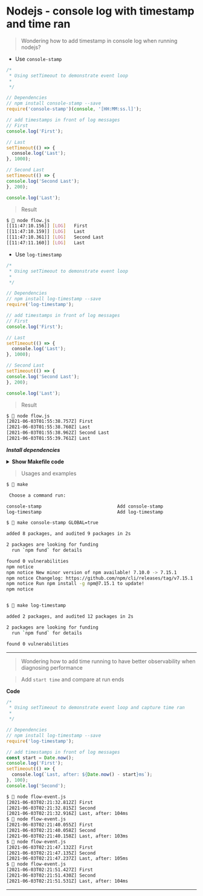 # Nodejs - console log with timestamp and time ran

> Wondering how to add timestamp in console log when running nodejs?

* Use `console-stamp`

```javascript
/*
 * Using setTimeout to demonstrate event loop
 *
 */

// Dependencies
// npm install console-stamp --save
require('console-stamp')(console, '[HH:MM:ss.l]');

// add timestamps in front of log messages
// First 
console.log('First');

// Last
setTimeout(() => {
  console.log('Last');
}, 1000);

// Second Last
setTimeout(() => {
console.log('Second Last');
}, 200);

console.log('Last');
```

> Result

```bash
$  node flow.js
[[11:47:10.156]] [LOG]   First
[[11:47:10.159]] [LOG]   Last
[[11:47:10.361]] [LOG]   Second Last
[[11:47:11.160]] [LOG]   Last
```

* Use `log-timestamp`

```javascript
/*
 * Using setTimeout to demonstrate event loop
 *
 */

// Dependencies
// npm install log-timestamp --save
require('log-timestamp');

// add timestamps in front of log messages
// First 
console.log('First');

// Last
setTimeout(() => {
  console.log('Last');
}, 1000);

// Second Last
setTimeout(() => {
console.log('Second Last');
}, 200);

console.log('Last');
```

> Result

```bash
$  node flow.js
[2021-06-03T01:55:38.757Z] First
[2021-06-03T01:55:38.760Z] Last
[2021-06-03T01:55:38.962Z] Second Last
[2021-06-03T01:55:39.761Z] Last
```

***Install dependencies***

<details><summary><b>Show Makefile code</b></summary><br>

```cmake

console-stamp: ## Add console-stamp
ifndef GLOBAL
        @npm install $@ --save
else
        @sudo npm install $@ --save --global
endif

log-timestamp: ## Add log-timestamp
ifndef GLOBAL
        @npm install $@ --save
else
        @sudo npm install $@ --save --global
endif
```

</details>

> Usages and examples

```bash
$  make

 Choose a command run:

console-stamp                            Add console-stamp
log-timestamp                            Add log-timestamp

$  make console-stamp GLOBAL=true

added 8 packages, and audited 9 packages in 2s

2 packages are looking for funding
  run `npm fund` for details

found 0 vulnerabilities
npm notice
npm notice New minor version of npm available! 7.10.0 -> 7.15.1
npm notice Changelog: https://github.com/npm/cli/releases/tag/v7.15.1
npm notice Run npm install -g npm@7.15.1 to update!
npm notice


$  make log-timestamp

added 2 packages, and audited 12 packages in 2s

2 packages are looking for funding
  run `npm fund` for details

found 0 vulnerabilities
```

---

> Wondering how to add time running to have better observability when diagnosing performance

> Add `start time` and compare at run ends

**Code**

```javascript
/*
 * Using setTimeout to demonstrate event loop and capture time ran
 *
 */

// Dependencies
// npm install log-timestamp --save
require('log-timestamp');

// add timestamps in front of log messages
const start = Date.now();
console.log('First');
setTimeout(() => {
  console.log(`Last, after: ${Date.now() - start}ms`);
}, 100);
console.log('Second');
```

```bash
$  node flow-event.js
[2021-06-03T02:21:32.812Z] First
[2021-06-03T02:21:32.815Z] Second
[2021-06-03T02:21:32.916Z] Last, after: 104ms
$  node flow-event.js
[2021-06-03T02:21:40.055Z] First
[2021-06-03T02:21:40.058Z] Second
[2021-06-03T02:21:40.158Z] Last, after: 103ms
$  node flow-event.js
[2021-06-03T02:21:47.132Z] First
[2021-06-03T02:21:47.135Z] Second
[2021-06-03T02:21:47.237Z] Last, after: 105ms
$  node flow-event.js
[2021-06-03T02:21:51.427Z] First
[2021-06-03T02:21:51.430Z] Second
[2021-06-03T02:21:51.531Z] Last, after: 104ms
```

---
